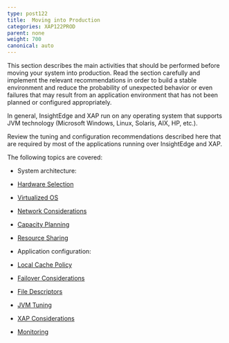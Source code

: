 ```yaml
---
type: post122
title:  Moving into Production
categories: XAP122PROD
parent: none
weight: 700
canonical: auto
---
```



This section describes the main activities that should be performed before moving your system into production. Read the section carefully and implement the relevant recommendations in order to build a stable environment and reduce the probability of unexpected behavior or even failures that may result from an application environment that has not been planned or configured appropriately.

In general, InsightEdge and XAP run on any operating system that supports JVM technology (Microsoft Windows, Linux, Solaris, AIX, HP, etc.). 

Review the tuning and configuration recommendations described here that are required by most of the applications running over InsightEdge and XAP.

The following topics are covered:

- System architecture:
 - [Hardware Selection](./production-hardware-selection.html)
 - [Virtualized OS](./production-virtualized-os.html)
 - [Network Considerations](./production-network-requirements.html)
 - [Capacity Planning](./production-capacity-planning.html)
 - [Resource Sharing](./production-resource-sharing.html)
 
- Application configuration:
 - [Local Cache Policy](./production-local-cache-policy.html)
 - [Failover Considerations](./production-failover-considerations.html)
 - [File Descriptors](./production-file-descriptors.html)
 - [JVM Tuning](./production-jvm-tuning.html)
 - [XAP Considerations](./production-xap-considerations.html)
 
-  [Monitoring](./production-monitoring.html)


















